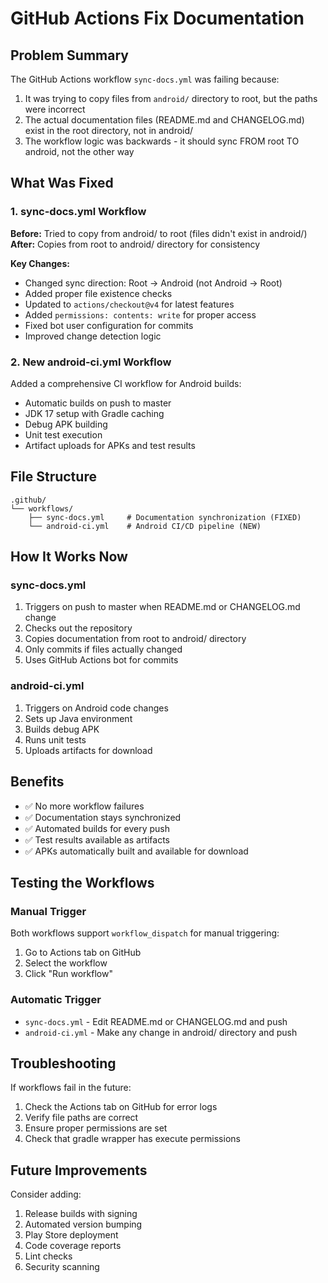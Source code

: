# GitHub Actions Fix Documentation

## Problem Summary
The GitHub Actions workflow `sync-docs.yml` was failing because:
1. It was trying to copy files from `android/` directory to root, but the paths were incorrect
2. The actual documentation files (README.md and CHANGELOG.md) exist in the root directory, not in android/
3. The workflow logic was backwards - it should sync FROM root TO android, not the other way

## What Was Fixed

### 1. sync-docs.yml Workflow
**Before:** Tried to copy from android/ to root (files didn't exist in android/)
**After:** Copies from root to android/ directory for consistency

**Key Changes:**
- Changed sync direction: Root → Android (not Android → Root)
- Added proper file existence checks
- Updated to `actions/checkout@v4` for latest features
- Added `permissions: contents: write` for proper access
- Fixed bot user configuration for commits
- Improved change detection logic

### 2. New android-ci.yml Workflow
Added a comprehensive CI workflow for Android builds:
- Automatic builds on push to master
- JDK 17 setup with Gradle caching
- Debug APK building
- Unit test execution
- Artifact uploads for APKs and test results

## File Structure

```
.github/
└── workflows/
    ├── sync-docs.yml     # Documentation synchronization (FIXED)
    └── android-ci.yml    # Android CI/CD pipeline (NEW)
```

## How It Works Now

### sync-docs.yml
1. Triggers on push to master when README.md or CHANGELOG.md change
2. Checks out the repository
3. Copies documentation from root to android/ directory
4. Only commits if files actually changed
5. Uses GitHub Actions bot for commits

### android-ci.yml
1. Triggers on Android code changes
2. Sets up Java environment
3. Builds debug APK
4. Runs unit tests
5. Uploads artifacts for download

## Benefits
- ✅ No more workflow failures
- ✅ Documentation stays synchronized
- ✅ Automated builds for every push
- ✅ Test results available as artifacts
- ✅ APKs automatically built and available for download

## Testing the Workflows

### Manual Trigger
Both workflows support `workflow_dispatch` for manual triggering:
1. Go to Actions tab on GitHub
2. Select the workflow
3. Click "Run workflow"

### Automatic Trigger
- `sync-docs.yml` - Edit README.md or CHANGELOG.md and push
- `android-ci.yml` - Make any change in android/ directory and push

## Troubleshooting

If workflows fail in the future:
1. Check the Actions tab on GitHub for error logs
2. Verify file paths are correct
3. Ensure proper permissions are set
4. Check that gradle wrapper has execute permissions

## Future Improvements

Consider adding:
1. Release builds with signing
2. Automated version bumping
3. Play Store deployment
4. Code coverage reports
5. Lint checks
6. Security scanning